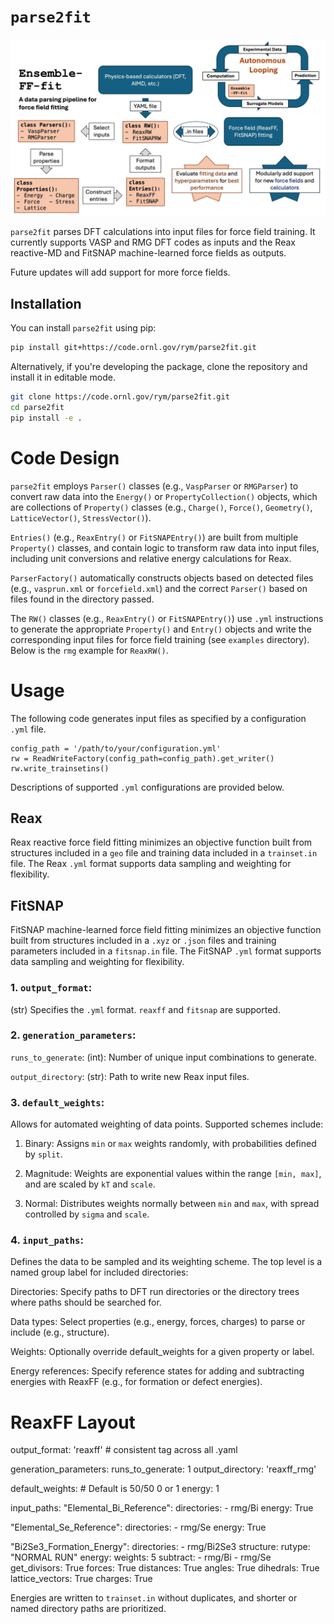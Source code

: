 # `parse2fit`

![alt text](Ensemble-FF-Fit.jpg?raw=true)

`parse2fit` parses DFT calculations into input files for force field training. It currently supports VASP and RMG DFT codes as inputs and the Reax reactive-MD and FitSNAP machine-learned force fields as outputs.

Future updates will add support for more force fields. 

## Installation
You can install `parse2fit` using pip:

```bash
pip install git+https://code.ornl.gov/rym/parse2fit.git
```

Alternatively, if you're developing the package, clone the repository and install it in editable mode. 

```bash
git clone https://code.ornl.gov/rym/parse2fit.git
cd parse2fit
pip install -e .
```

# Code Design

`parse2fit` employs `Parser()` classes (e.g., `VaspParser` or `RMGParser`) to convert raw data into the `Energy()` or `PropertyCollection()` objects,  which are collections of `Property()` classes (e.g., `Charge()`, `Force()`, `Geometry()`, `LatticeVector()`, `StressVector()`). 

`Entries()` (e.g., `ReaxEntry()` or `FitSNAPEntry()`) are built from multiple `Property()` classes, and contain logic to transform raw data into input files, including unit conversions and relative energy calculations for Reax.   

`ParserFactory()` automatically constructs objects based on detected files (e.g., `vasprun.xml` or `forcefield.xml`) and the correct `Parser()` based on files found in the directory passed. 

The `RW()` classes (e.g., `ReaxEntry()` or `FitSNAPEntry()`) use `.yml` instructions to generate the appropriate `Property()` and `Entry()` objects and write the corresponding input files for force field training (see `examples` directory). Below is the `rmg` example for `ReaxRW()`. 

# Usage
The following code generates input files as specified by a configuration `.yml` file.

    config_path = '/path/to/your/configuration.yml'
    rw = ReadWriteFactory(config_path=config_path).get_writer()
    rw.write_trainsetins()

Descriptions of supported `.yml` configurations are provided below. 

## Reax

Reax reactive force field fitting minimizes an objective function built from structures included in a `geo` file and training data included in a `trainset.in` file. The Reax `.yml` format supports data sampling and weighting for flexibility.

## FitSNAP

FitSNAP machine-learned force field fitting minimizes an objective function built from structures included in a `.xyz` or `.json` files and training parameters included in a `fitsnap.in` file. The FitSNAP `.yml` format supports data sampling and weighting for flexibility.

### 1. `output_format`:

(str) Specifies the `.yml` format. `reaxff` and `fitsnap` are supported.

### 2. `generation_parameters`:
    
`runs_to_generate`: (int): Number of unique input combinations to generate.

`output_directory`: (str): Path to write new Reax input files. 

### 3. `default_weights`:

Allows for automated weighting of data points. Supported schemes include:

1. Binary: Assigns `min` or `max` weights randomly, with probabilities defined by `split`.

2. Magnitude: Weights are exponential values within the range `[min, max]`, and are scaled by `kT` and `scale`.

3. Normal: Distributes weights normally between `min` and `max`, with spread controlled by `sigma` and `scale`.

### 4. `input_paths`:

Defines the data to be sampled and its weighting scheme. The top level is a named group label for included directories:

Directories: Specify paths to DFT run directories or the directory trees where paths should be searched for.

Data types: Select properties (e.g., energy, forces, charges) to parse or include (e.g., structure).

Weights: Optionally override default_weights for a given property or label.

Energy references: Specify reference states for adding and subtracting energies with ReaxFF (e.g., for formation or defect energies).

# ReaxFF Layout

output_format: 'reaxff' # consistent tag across all .yaml

generation_parameters:
  runs_to_generate: 1
  output_directory: 'reaxff_rmg'

default_weights: # Default is 50/50 0 or 1
  energy: 1

input_paths:
  "Elemental_Bi_Reference":
    directories:
      - rmg/Bi
    energy: True

  "Elemental_Se_Reference":
    directories:
      - rmg/Se
    energy: True

  "Bi2Se3_Formation_Energy":
    directories:
      - rmg/Bi2Se3
    structure:
      rutype: "NORMAL RUN"
    energy:
      weights: 5
      subtract:
        - rmg/Bi
        - rmg/Se
      get_divisors: True
    forces: True
    distances: True
    angles: True
    dihedrals: True
    lattice_vectors: True
    charges: True

Energies are written to `trainset.in` without duplicates, and shorter or named directory paths are prioritized.



